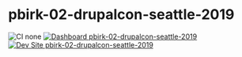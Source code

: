 # pbirk-02-drupalcon-seattle-2019

![CI none](https://img.shields.io/badge/ci-none-orange.svg)
[![Dashboard pbirk-02-drupalcon-seattle-2019](https://img.shields.io/badge/dashboard-pbirk_02_drupalcon_seattle_2019-yellow.svg)](https://dashboard.pantheon.io/sites/07b07b45-59c3-4592-a172-b17266597124#dev/code)
[![Dev Site pbirk-02-drupalcon-seattle-2019](https://img.shields.io/badge/site-pbirk_02_drupalcon_seattle_2019-blue.svg)](http://dev-pbirk-02-drupalcon-seattle-2019.pantheonsite.io/)